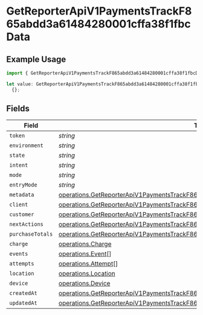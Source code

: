 # GetReporterApiV1PaymentsTrackF865abdd3a61484280001cffa38f1fbcData

## Example Usage

```typescript
import { GetReporterApiV1PaymentsTrackF865abdd3a61484280001cffa38f1fbcData } from "@dhaba/safepay-ts/models/operations";

let value: GetReporterApiV1PaymentsTrackF865abdd3a61484280001cffa38f1fbcData =
  {};
```

## Fields

| Field                                                                                                                                                                                            | Type                                                                                                                                                                                             | Required                                                                                                                                                                                         | Description                                                                                                                                                                                      |
| ------------------------------------------------------------------------------------------------------------------------------------------------------------------------------------------------ | ------------------------------------------------------------------------------------------------------------------------------------------------------------------------------------------------ | ------------------------------------------------------------------------------------------------------------------------------------------------------------------------------------------------ | ------------------------------------------------------------------------------------------------------------------------------------------------------------------------------------------------ |
| `token`                                                                                                                                                                                          | *string*                                                                                                                                                                                         | :heavy_minus_sign:                                                                                                                                                                               | N/A                                                                                                                                                                                              |
| `environment`                                                                                                                                                                                    | *string*                                                                                                                                                                                         | :heavy_minus_sign:                                                                                                                                                                               | N/A                                                                                                                                                                                              |
| `state`                                                                                                                                                                                          | *string*                                                                                                                                                                                         | :heavy_minus_sign:                                                                                                                                                                               | N/A                                                                                                                                                                                              |
| `intent`                                                                                                                                                                                         | *string*                                                                                                                                                                                         | :heavy_minus_sign:                                                                                                                                                                               | N/A                                                                                                                                                                                              |
| `mode`                                                                                                                                                                                           | *string*                                                                                                                                                                                         | :heavy_minus_sign:                                                                                                                                                                               | N/A                                                                                                                                                                                              |
| `entryMode`                                                                                                                                                                                      | *string*                                                                                                                                                                                         | :heavy_minus_sign:                                                                                                                                                                               | N/A                                                                                                                                                                                              |
| `metadata`                                                                                                                                                                                       | [operations.GetReporterApiV1PaymentsTrackF865abdd3a61484280001cffa38f1fbcMetadata](../../models/operations/getreporterapiv1paymentstrackf865abdd3a61484280001cffa38f1fbcmetadata.md)             | :heavy_minus_sign:                                                                                                                                                                               | N/A                                                                                                                                                                                              |
| `client`                                                                                                                                                                                         | [operations.GetReporterApiV1PaymentsTrackF865abdd3a61484280001cffa38f1fbcClient](../../models/operations/getreporterapiv1paymentstrackf865abdd3a61484280001cffa38f1fbcclient.md)                 | :heavy_minus_sign:                                                                                                                                                                               | N/A                                                                                                                                                                                              |
| `customer`                                                                                                                                                                                       | [operations.GetReporterApiV1PaymentsTrackF865abdd3a61484280001cffa38f1fbcCustomer](../../models/operations/getreporterapiv1paymentstrackf865abdd3a61484280001cffa38f1fbccustomer.md)             | :heavy_minus_sign:                                                                                                                                                                               | N/A                                                                                                                                                                                              |
| `nextActions`                                                                                                                                                                                    | [operations.GetReporterApiV1PaymentsTrackF865abdd3a61484280001cffa38f1fbcNextActions](../../models/operations/getreporterapiv1paymentstrackf865abdd3a61484280001cffa38f1fbcnextactions.md)       | :heavy_minus_sign:                                                                                                                                                                               | N/A                                                                                                                                                                                              |
| `purchaseTotals`                                                                                                                                                                                 | [operations.GetReporterApiV1PaymentsTrackF865abdd3a61484280001cffa38f1fbcPurchaseTotals](../../models/operations/getreporterapiv1paymentstrackf865abdd3a61484280001cffa38f1fbcpurchasetotals.md) | :heavy_minus_sign:                                                                                                                                                                               | N/A                                                                                                                                                                                              |
| `charge`                                                                                                                                                                                         | [operations.Charge](../../models/operations/charge.md)                                                                                                                                           | :heavy_minus_sign:                                                                                                                                                                               | N/A                                                                                                                                                                                              |
| `events`                                                                                                                                                                                         | [operations.Event](../../models/operations/event.md)[]                                                                                                                                           | :heavy_minus_sign:                                                                                                                                                                               | N/A                                                                                                                                                                                              |
| `attempts`                                                                                                                                                                                       | [operations.Attempt](../../models/operations/attempt.md)[]                                                                                                                                       | :heavy_minus_sign:                                                                                                                                                                               | N/A                                                                                                                                                                                              |
| `location`                                                                                                                                                                                       | [operations.Location](../../models/operations/location.md)                                                                                                                                       | :heavy_minus_sign:                                                                                                                                                                               | N/A                                                                                                                                                                                              |
| `device`                                                                                                                                                                                         | [operations.Device](../../models/operations/device.md)                                                                                                                                           | :heavy_minus_sign:                                                                                                                                                                               | N/A                                                                                                                                                                                              |
| `createdAt`                                                                                                                                                                                      | [operations.GetReporterApiV1PaymentsTrackF865abdd3a61484280001cffa38f1fbcCreatedAt](../../models/operations/getreporterapiv1paymentstrackf865abdd3a61484280001cffa38f1fbccreatedat.md)           | :heavy_minus_sign:                                                                                                                                                                               | N/A                                                                                                                                                                                              |
| `updatedAt`                                                                                                                                                                                      | [operations.GetReporterApiV1PaymentsTrackF865abdd3a61484280001cffa38f1fbcUpdatedAt](../../models/operations/getreporterapiv1paymentstrackf865abdd3a61484280001cffa38f1fbcupdatedat.md)           | :heavy_minus_sign:                                                                                                                                                                               | N/A                                                                                                                                                                                              |